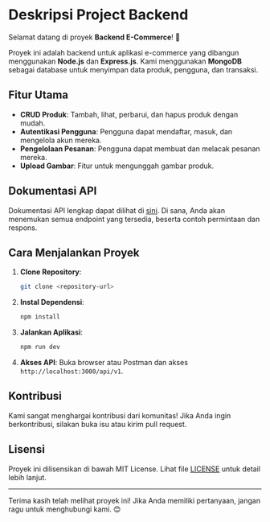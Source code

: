 # Deskripsi Project Backend

Selamat datang di proyek **Backend E-Commerce**! 🎉

Proyek ini adalah backend untuk aplikasi e-commerce yang dibangun menggunakan **Node.js** dan **Express.js**. Kami menggunakan **MongoDB** sebagai database untuk menyimpan data produk, pengguna, dan transaksi.

## Fitur Utama

- **CRUD Produk**: Tambah, lihat, perbarui, dan hapus produk dengan mudah.
- **Autentikasi Pengguna**: Pengguna dapat mendaftar, masuk, dan mengelola akun mereka.
- **Pengelolaan Pesanan**: Pengguna dapat membuat dan melacak pesanan mereka.
- **Upload Gambar**: Fitur untuk mengunggah gambar produk.

## Dokumentasi API

Dokumentasi API lengkap dapat dilihat di [sini](https://documenter.getpostman.com/view/35186075/2sAXjNYAst). Di sana, Anda akan menemukan semua endpoint yang tersedia, beserta contoh permintaan dan respons.

## Cara Menjalankan Proyek

1. **Clone Repository**:
   ```bash
   git clone <repository-url>
   ```

2. **Instal Dependensi**:
   ```bash
   npm install
   ```

3. **Jalankan Aplikasi**:
   ```bash
   npm run dev
   ```

4. **Akses API**: Buka browser atau Postman dan akses `http://localhost:3000/api/v1`.

## Kontribusi

Kami sangat menghargai kontribusi dari komunitas! Jika Anda ingin berkontribusi, silakan buka isu atau kirim pull request.

## Lisensi

Proyek ini dilisensikan di bawah MIT License. Lihat file [LICENSE](LICENSE) untuk detail lebih lanjut.

---

Terima kasih telah melihat proyek ini! Jika Anda memiliki pertanyaan, jangan ragu untuk menghubungi kami. 😊
